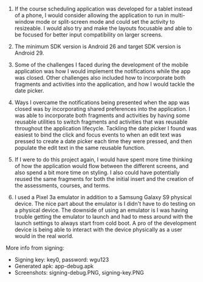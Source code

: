 1. If the course scheduling application was developed for a tablet instead of a phone, I would consider allowing the application to run in multi-window mode or split-screen mode and could set the activity to resizeable. I would also try and make the layouts focusable and able to be focused for better input compatibility on larger screens.

2. The minimum SDK version is Android 26 and target SDK version is Android 29.

3. Some of the challenges I faced during the development of the mobile application was how I would implement the notifications while the app was closed. Other challenges also included how to incorporate both fragments and activities into the application, and how I would tackle the date picker.

4. Ways I overcame the notifications being presented when the app was closed was by incorporating shared preferences into the application. I was able to incorporate both fragments and activities by having some reusable utilities to switch fragments and activities that was reusable throughout the application lifecycle. Tackling the date picker I found was easiest to bind the click and focus events to when an edit text was pressed to create a date picker each time they were pressed, and then populate the edit text in the same reusable function.

5. If I were to do this project again, I would have spent more time thinking of how the application would flow between the different screens, and also spend a bit more time on styling. I also could have potentially reused the same fragments for both the initial insert and the creation of the assessments, courses, and terms.

6. I used a Pixel 3a emulator in addition to a Samsung Galaxy S9 physical device. The nice part about the emulator is I didn't have to do testing on a physical device. The downside of using an emulator is I was having trouble getting the emulator to launch and had to mess around with the launch settings to always start from cold boot. A pro of the development device is being able to interact with the device physically as a user would in the real world.

More info from signing:
- Signing key: key0, password: wgu123
- Generated apk: app-debug.apk
- Screenshots: signing-debug.PNG, signing-key.PNG